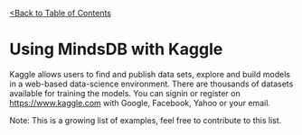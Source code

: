 [<Back to Table of Contents](../../../README.md)

# Using MindsDB with Kaggle
Kaggle allows users to find and publish data sets, explore and build models in a web-based data-science environment.
There are thousands of datasets available for training the models.
You can signin or register on https://www.kaggle.com with Google, Facebook, Yahoo or your email.

Note: This is a growing list of examples, feel free to contribute to this list.
